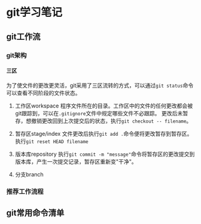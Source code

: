 # git学习笔记
## git工作流
### git架构
#### 三区
为了使文件的更改更灵活，git采用了三区流转的方式，可以通过`git status`命令可以查看不同阶段的文件状态。
1. 工作区workspace
程序文件所在的目录。工作区中的文件的任何更改都会被git跟踪到，可以在`.gitignore`文件中规定哪些文件不必跟踪。
更改后未暂存，想撤销更改回到上次提交后的状态，执行`git checkout -- filename`。
2. 暂存区stage/index
文件更改后执行`git add .`命令便将更改暂存到暂存区。
执行`git reset HEAD filename`
3. 版本库repository
执行`git commit -m "message"`命令将暂存区的更改提交到版本库，产生一次提交记录，暂存区重新变"干净"。

2. 分支branch

### 推荐工作流程
## git常用命令清单